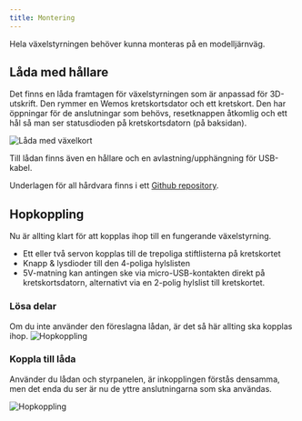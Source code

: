 ```yaml
---
title: Montering
---
```


Hela växelstyrningen behöver kunna monteras på en modelljärnväg.

## Låda med hållare
Det finns en låda framtagen för växelstyrningen som är anpassad för 3D-utskrift. Den rymmer en Wemos kretskortsdator och ett kretskort. Den har öppningar för de anslutningar som behövs, resetknappen åtkomlig och ett hål så man ser statusdioden på kretskortsdatorn (på baksidan).


![Låda med växelkort](../../img/trn-mounting.svg)

Till lådan finns även en hållare och en avlastning/upphängning för USB-kabel.

Underlagen för all hårdvara finns i ett [Github repository](https://github.com/modelrailcontrol/MRC-3dprint).


## Hopkoppling
Nu är allting klart för att kopplas ihop till en fungerande växelstyrning.

 - Ett eller två servon kopplas till de trepoliga stiftlisterna på kretskortet
 - Knapp & lysdioder till den 4-poliga hylslisten
 - 5V-matning kan antingen ske via micro-USB-kontakten direkt på kretskortsdatorn, alternativt via en 2-polig hylslist till kretskortet.


### Lösa delar
Om du inte använder den föreslagna lådan, är det så här allting ska kopplas ihop.
![Hopkoppling](../../img/trn-assemble.svg)


### Koppla till låda
Använder du lådan och styrpanelen, är inkopplingen förstås densamma, men det enda du ser är nu de yttre anslutningarna som ska användas.

![Hopkoppling](../../img/trn-boxmounting.svg)
